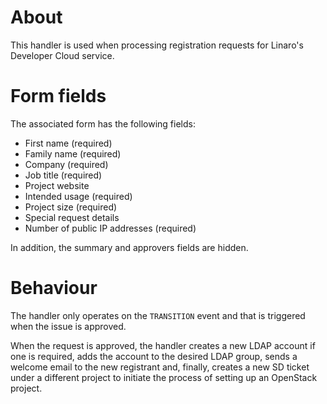# About
This handler is used when processing registration requests for Linaro's Developer Cloud service.

# Form fields
The associated form has the following fields:

* First name (required)
* Family name (required)
* Company (required)
* Job title (required)
* Project website
* Intended usage (required)
* Project size (required)
* Special request details
* Number of public IP addresses (required)

In addition, the summary and approvers fields are hidden.

# Behaviour
The handler only operates on the `TRANSITION` event and that is triggered when the issue is approved.

When the request is approved, the handler creates a new LDAP account if one is required, adds the account to the desired LDAP group, sends a welcome email to the new registrant and, finally, creates a new SD ticket under a different project to initiate the process of setting up an OpenStack project.
